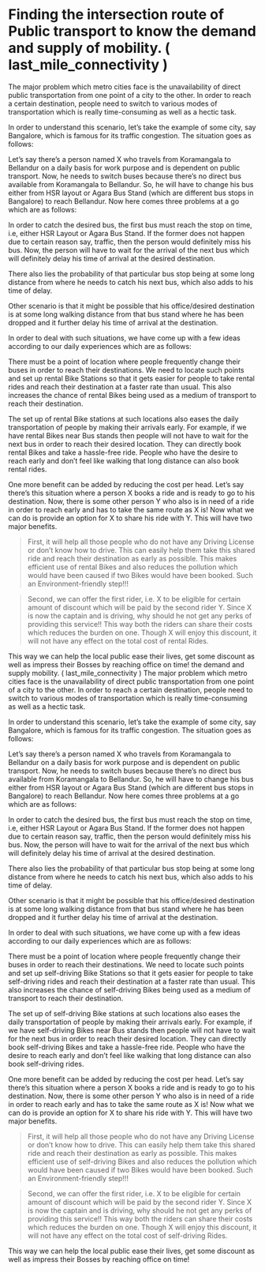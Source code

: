 # Finding the intersection route of Public transport to know the demand and supply of mobility. ( last_mile_connectivity )
The major problem which metro cities face is the unavailability of direct public transportation from one point of a city to the other. In order to reach a certain destination, people need to switch to various modes of transportation which is really time-consuming as well as a hectic task.

In order to understand this scenario, let’s take the example of some city, say Bangalore, which is famous for its traffic congestion. The situation goes as follows:

Let’s say there’s a person named X who travels from Koramangala to Bellandur on a daily basis for work purpose and is dependent on public transport. Now, he needs to switch buses because there’s no direct bus available from Koramangala to Bellandur. So, he will have to change his bus either from HSR layout or Agara Bus Stand (which are different bus stops in Bangalore) to reach Bellandur. Now here comes three problems at a go which are as follows:

In order to catch the desired bus, the first bus must reach the stop on time, i.e, either HSR Layout or Agara Bus Stand. If the former does not happen due to certain reason say, traffic, then the person would definitely miss his bus. Now, the person will have to wait for the arrival of the next bus which will definitely delay his time of arrival at the desired destination.

There also lies the probability of that particular bus stop being at some long distance from where he needs to catch his next bus, which also adds to his time of delay.

Other scenario is that it might be possible that his office/desired destination is at some long walking distance from that bus stand where he has been dropped and it further delay his time of arrival at the destination.

In order to deal with such situations, we have come up with a few ideas according to our daily experiences which are as follows:

There must be a point of location where people frequently change their buses in order to reach their destinations. We need to locate such points and set up rental  Bike Stations so that it gets easier for people to take rental  rides and reach their destination at a faster rate than usual. This also increases the chance of rental  Bikes being used as a medium of transport to reach their destination.

The set up of rental  Bike stations at such locations also eases the daily transportation of people by making their arrivals early. For example, if we have rental  Bikes near Bus stands then people will not have to wait for the next bus in order to reach their desired location. They can directly book rental  Bikes and take a hassle-free ride. People who have the desire to reach early and don’t feel like walking that long distance can also book rental  rides.

One more benefit can be added by reducing the cost per head. Let’s say there’s this situation where a person X books a ride and is ready to go to his destination. Now, there is some other person Y who also is in need of a ride in order to reach early and has to take the same route as X is! Now what we can do is provide an option for X to share his ride with Y. This will have two major benefits.

> First, it will help all those people who do not have any Driving License or don’t know how to drive. This can easily help them take this shared ride and reach their destination as early as possible. This makes efficient use of rental  Bikes and also reduces the pollution which would have been caused if two Bikes would have been booked. Such an Environment-friendly step!!!

> Second, we can offer the first rider, i.e. X to be eligible for certain amount of discount which will be paid by the second rider Y. Since X is now the captain and is driving, why should he not get any perks of providing this service!! This way both the riders can share their costs which reduces the burden on one. Though X will enjoy this discount, it will not have any effect on the total cost of rental  Rides.

This way we can help the local public ease their lives, get some discount as well as impress their Bosses by reaching office on time!
 the demand and supply mobility. ( last_mile_connectivity )
The major problem which metro cities face is the unavailability of direct public transportation from one point of a city to the other. In order to reach a certain destination, people need to switch to various modes of transportation which is really time-consuming as well as a hectic task.

In order to understand this scenario, let’s take the example of some city, say Bangalore, which is famous for its traffic congestion. The situation goes as follows:

Let’s say there’s a person named X who travels from Koramangala to Bellandur on a daily basis for work purpose and is dependent on public transport. Now, he needs to switch buses because there’s no direct bus available from Koramangala to Bellandur. So, he will have to change his bus either from HSR layout or Agara Bus Stand (which are different bus stops in Bangalore) to reach Bellandur. Now here comes three problems at a go which are as follows:

In order to catch the desired bus, the first bus must reach the stop on time, i.e, either HSR Layout or Agara Bus Stand. If the former does not happen due to certain reason say, traffic, then the person would definitely miss his bus. Now, the person will have to wait for the arrival of the next bus which will definitely delay his time of arrival at the desired destination.

There also lies the probability of that particular bus stop being at some long distance from where he needs to catch his next bus, which also adds to his time of delay.

Other scenario is that it might be possible that his office/desired destination is at some long walking distance from that bus stand where he has been dropped and it further delay his time of arrival at the destination.

In order to deal with such situations, we have come up with a few ideas according to our daily experiences which are as follows:

There must be a point of location where people frequently change their buses in order to reach their destinations. We need to locate such points and set up self-driving  Bike Stations so that it gets easier for people to take self-driving  rides and reach their destination at a faster rate than usual. This also increases the chance of self-driving  Bikes being used as a medium of transport to reach their destination.

The set up of self-driving  Bike stations at such locations also eases the daily transportation of people by making their arrivals early. For example, if we have self-driving  Bikes near Bus stands then people will not have to wait for the next bus in order to reach their desired location. They can directly book self-driving  Bikes and take a hassle-free ride. People who have the desire to reach early and don’t feel like walking that long distance can also book self-driving  rides.

One more benefit can be added by reducing the cost per head. Let’s say there’s this situation where a person X books a ride and is ready to go to his destination. Now, there is some other person Y who also is in need of a ride in order to reach early and has to take the same route as X is! Now what we can do is provide an option for X to share his ride with Y. This will have two major benefits.

> First, it will help all those people who do not have any Driving License or don’t know how to drive. This can easily help them take this shared ride and reach their destination as early as possible. This makes efficient use of self-driving  Bikes and also reduces the pollution which would have been caused if two Bikes would have been booked. Such an Environment-friendly step!!!

> Second, we can offer the first rider, i.e. X to be eligible for certain amount of discount which will be paid by the second rider Y. Since X is now the captain and is driving, why should he not get any perks of providing this service!! This way both the riders can share their costs which reduces the burden on one. Though X will enjoy this discount, it will not have any effect on the total cost of self-driving  Rides.

This way we can help the local public ease their lives, get some discount as well as impress their Bosses by reaching office on time!
